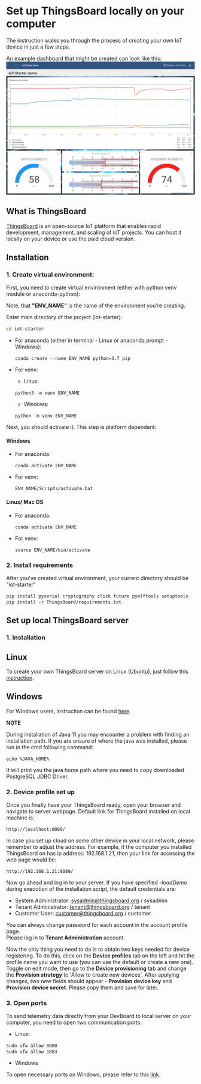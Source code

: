 # Set up ThingsBoard locally on your computer
The instruction walks you through the process of creating your own IoT device in just a few steps.

An example dashboard that might be created can look like this:
![Example dashboard](ThingsBoard_dashboard.png "ThingsBoard dashboard")

## What is ThingsBoard
[ThingsBoard](https://thingsboard.io/) is an open-source IoT platform that enables rapid development, management, and scaling of IoT projects. You can host it locally on your device or use the paid cloud version.

## Installation

### 1. Create virtual environment:
First, you need to create virtual environment (either with python venv module or anaconda-python):

Note, that **"ENV_NAME"** is the name of the environment you’re creating.

Enter main directory of the project (iot-starter):
```bash
cd iot-starter
```

* For anaconda (either in terminal - Linux or anaconda prompt - Windows):
  ```
  conda create --name ENV_NAME python=3.7 pip
  ```

* For venv:
  * Linux:
  ```
  python3 -m venv ENV_NAME
  ```

  * Windows:
  ```
  python -m venv ENV_NAME
  ```

Next, you should activate it. This step is platform dependent:
#### Windows
* For anaconda:
  ```
  conda activate ENV_NAME
  ```

* For venv:
  ```
  ENV_NAME/Scripts/activate.bat
  ```

#### Linux/ Mac OS
* For anaconda:
  ```
  conda activate ENV_NAME
  ```

* For venv:
  ```
  source ENV_NAME/bin/activate
  ```

### 2. Install requirements

After you've created virtual environment, your current directory should be "iot-starter"

``` 
pip install pyserial cryptography click future pyelftools setuptools
pip install -r ThingsBoard/requirements.txt
```

## Set up local ThingsBoard server

### 1. Installation

## Linux
To create your own ThingsBoard server on Linux (Ubuntu), just follow this [instruction](https://thingsboard.io/docs/user-guide/install/ubuntu/).

## Windows
For Windows users, instruction can be found [here](https://thingsboard.io/docs/user-guide/install/windows/).

**NOTE**

During installation of Java 11 you may encounter a problem with finding an installation path. If you are unsure of where the java was installed, please run in the cmd following command:
```
echo %JAVA_HOME%
```
It will print you the java home path where you need to copy downloaded PostgreSQL JDBC Driver.

### 2. Device profile set up

Once you finally have your ThingsBoard ready, open your browser and navigate to server webpage. Default link for ThingsBoard installed on local machine is:
```
http://localhost:8080/
```
In case you set up cloud on some other device in your local network, please remember to adjust the address. For example, if the computer you installed ThingsBoard on has ip address: 192.168.1.21, then your link for accessing the web page would be:
```
http://192.168.1.21:8080/
```
Now go ahead and log in to your server. If you have specified *-loadDemo* during execution of the installation script, the default credentials are:
* System Administrator: sysadmin@thingsboard.org / sysadmin
* Tenant Administrator: tenant@thingsboard.org / tenant
* Customer User: customer@thingsboard.org / customer

You can always change password for each account in the account profile page.<br>
Please log in to **Tenant Administration** account.

Now the only thing you need to do is to obtain two keys needed for device registering. To do this, click on the **Device profiles** tab on the left and hit the profile name you want to use (you can use the default or create a new one). Toggle on edit mode, then go to the **Device provisioning** tab and change the **Provision strategy** to 'Allow to create new devices'. After applying changes, two new fields should appear - **Provision device key** and **Provision device secret**. Please copy them and save for later.

### 3. Open ports

To send telemetry data directly from your DevBoard to local server on your computer, you need to open two communication ports.

* Linux:
```
sudo ufw allow 8080
sudo ufw allow 1883
```
* Windows

To open necessary ports on Windows, please refer to this [link](https://thingsboard.io/docs/user-guide/install/windows/#windows-firewall-settings).
